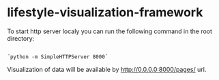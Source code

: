 # lifestyle-visualization-framework

To start http server localy you can run the following command in the root directory:

<pre><code>
´python -m SimpleHTTPServer 8000´
</code></pre>

Visualization of data will be available by http://0.0.0.0:8000/pages/ url.